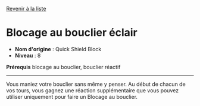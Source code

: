 [Revenir à la liste](..)

# Blocage au bouclier éclair

 * **Nom d'origine** : Quick Shield Block
 * **Niveau** : 8


<p><strong>Prérequis</strong> blocage au bouclier, bouclier réactif</p>
<hr>
<p>Vous maniez votre bouclier sans même y penser. Au début de chacun de vos tours, vous gagnez une réaction supplémentaire que vous pouvez utiliser uniquement pour faire un Blocage au bouclier.</p>